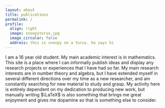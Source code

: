 ```yaml
---
layout: about
title: publications
permalink: /
profile:
  align: right
  image: snoopytorus.jpg
  image_circular: false 
  address: this is snoopy on a torus. he says hi
---
```


I am a 16 year old student. My main academic interest is in mathematics. This site is a place where I can informally publish ideas and display any research projects or experiences that I have had so far. My main research interests are in number theory and algebra, but I have extended myself in several different directions over my time as a new researcher, and am constantly searching for new material to study and grasp. My activity here is entirely dependent on my dedication to producing new work, but manually writing $\LaTeX$ is also something that brings me great enjoyment and gives me dopamine so that is something else to consider.
